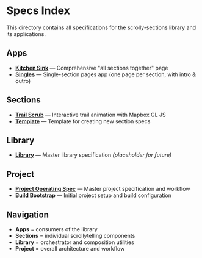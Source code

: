 # Specs Index

This directory contains all specifications for the scrolly-sections library and its applications.

## Apps
- [**Kitchen Sink**](apps/kitchen-sink.md) — Comprehensive "all sections together" page
- [**Singles**](apps/singles.md) — Single-section pages app (one page per section, with intro & outro)

## Sections
- [**Trail Scrub**](sections/trail-scrub.md) — Interactive trail animation with Mapbox GL JS
- [**Template**](sections/SECTION_SPEC_TEMPLATE.md) — Template for creating new section specs

## Library
- [**Library**](library/library.md) — Master library specification _(placeholder for future)_

## Project
- [**Project Operating Spec**](PROJECT_OPERATING_SPEC.md) — Master project specification and workflow
- [**Build Bootstrap**](BUILD_BOOTSTRAP.md) — Initial project setup and build configuration

## Navigation
- **Apps** = consumers of the library
- **Sections** = individual scrollytelling components
- **Library** = orchestrator and composition utilities
- **Project** = overall architecture and workflow
